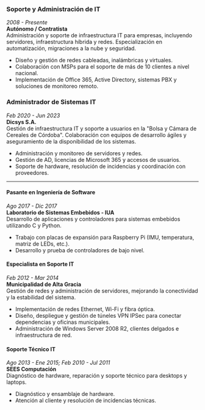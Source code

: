 ### Soporte y Administración de IT  
*2008 - Presente*  
**Autónomo / Contratista**  
Administración y soporte de infraestructura IT para empresas, incluyendo servidores, infraestructura híbrida y redes. Especialización en automatización, migraciones a la nube y seguridad.  
- Diseño y gestión de redes cableadas, inalámbricas y virtuales.  
- Colaboración con MSPs para el soporte de más de 10 clientes a nivel nacional.  
- Implementación de Office 365, Active Directory, sistemas PBX y soluciones de monitoreo remoto.  

### Administrador de Sistemas IT  
*Feb 2020 - Jun 2023*  
**Dicsys S.A.**  
Gestión de infraestructura IT y soporte a usuarios en la "Bolsa y Cámara de Cereales de Córdoba". Colaboración con equipos de desarrollo ágiles y aseguramiento de la disponibilidad de los sistemas.  
- Administración y monitoreo de servidores y redes.  
- Gestión de AD, licencias de Microsoft 365 y accesos de usuarios.  
- Soporte de hardware, resolución de incidencias y coordinación con proveedores.  

---

#### Pasante en Ingeniería de Software  
*Ago 2017 - Dic 2017*  
**Laboratorio de Sistemas Embebidos - IUA**  
Desarrollo de aplicaciones y controladores para sistemas embebidos utilizando C y Python.  
- Trabajo con placas de expansión para Raspberry Pi (IMU, temperatura, matriz de LEDs, etc.).  
- Desarrollo y prueba de controladores de bajo nivel.  

#### Especialista en Soporte IT  
*Feb 2012 - Mar 2014*  
**Municipalidad de Alta Gracia**  
Gestión de redes y administración de servidores, mejorando la conectividad y la estabilidad del sistema.  
- Implementación de redes Ethernet, Wi-Fi y fibra óptica.  
- Diseño, despliegue y gestión de túneles VPN IPSec para conectar dependencias y oficinas municipales.  
- Administración de Windows Server 2008 R2, clientes delgados e infraestructura de red.  

#### Soporte Técnico IT  
*Ago 2013 - Ene 2015; Feb 2010 - Jul 2011*  
**SEES Computación**  
Diagnóstico de hardware, reparación y soporte técnico para desktops y laptops.  
- Diagnóstico y ensamblaje de hardware.  
- Atención al cliente y resolución de incidencias técnicas.  
